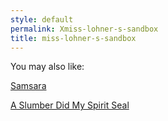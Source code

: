 ```yaml
---
style: default
permalink: Xmiss-lohner-s-sandbox
title: miss-lohner-s-sandbox
---
```

You may also like:

[Samsara](http://scp-wiki.net/samsara)

[A Slumber Did My Spirit Seal](http://scp-wiki.net/a-slumber-did-my-spirit-seal)
